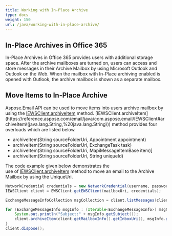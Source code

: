 ```yaml
---
title: Working with In-Place Archive
type: docs
weight: 150
url: /java/working-with-in-place-archive/
---
```



## **In-Place Archives in Office 365**
In-Place Archives in Office 365 provides users with additional storage space. After the archive mailboxes are turned on, users can access and store messages in their Archive Mailbox by using Microsoft Outlook and Outlook on the Web. When the mailbox with In-Place archiving enabled is opened with Outlook, the archive mailbox is shown as a separate mailbox.
## **Move Items to In-Place Archive**
Aspose.Email API can be used to move items into users archive mailbox by using the [IEWSClient.archiveItem](https://reference.aspose.com/email/java/com.aspose.email/IEWSClient#archiveItem\(java.lang.String,%20java.lang.String\)) method. [IEWSClient.archiveItem](https://reference.aspose.com/email/java/com.aspose.email/IEWSClient#archiveItem\(java.lang.String,%20java.lang.String\)) method provides four overloads which are listed below.

- archiveItem(String sourceFolderUri, Appointment appointment)
- archiveItem(String sourceFolderUri, ExchangeTask task)
- archiveItem(String sourceFolderUri, MapiMessageItemBase item)]
- archiveItem(String sourceFolderUri, String uniqueId)

The code example given below demonstrates the use of [IEWSClient.archiveItem](https://reference.aspose.com/email/java/com.aspose.email/IEWSClient#archiveItem\(java.lang.String,%20java.lang.String\)) method to move an email to the Archive Mailbox by using the UniqueUri.



~~~Java
NetworkCredential credentials = new NetworkCredential(username, password, domain);
IEWSClient client = EWSClient.getEWSClient(mailboxUri, credentials);

ExchangeMessageInfoCollection msgCollection = client.listMessages(client.getMailboxInfo().getInboxUri());

for (ExchangeMessageInfo msgInfo : (Iterable<ExchangeMessageInfo>) msgCollection) {
    System.out.println("Subject:" + msgInfo.getSubject());
    client.archiveItem(client.getMailboxInfo().getInboxUri(), msgInfo.getUniqueUri());
}
client.dispose();
~~~